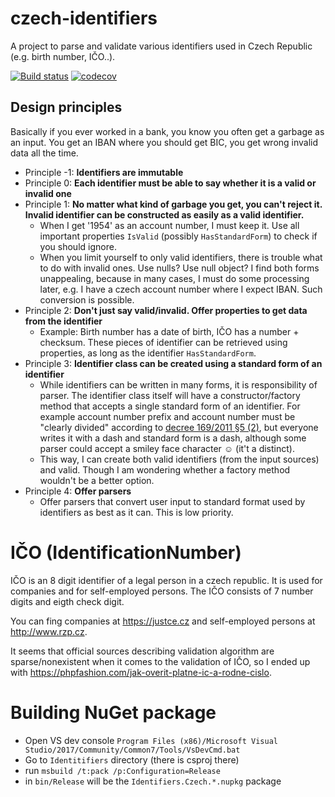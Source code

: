 # czech-identifiers 
A project to parse and validate various identifiers used in Czech Republic (e.g. birth number, IČO..).

[![Build status](https://ci.appveyor.com/api/projects/status/aqrjgivpxk33w71k?svg=true)](https://ci.appveyor.com/project/jahav/czech-identifiers)  [![codecov](https://codecov.io/gh/jahav/czech-identifiers/branch/master/graph/badge.svg)](https://codecov.io/gh/jahav/czech-identifiers)


## Design principles
Basically if you ever worked in a bank, you know you often get a garbage as an input. You get an IBAN where you should get BIC, you get wrong invalid data all the time. 

* Principle -1: **Identifiers are immutable**
* Principle 0: **Each identifier must be able to say whether it is a valid or invalid one**
* Principle 1: **No matter what kind of garbage you get, you can't reject it. Invalid identifier can be constructed as easily as a valid identifier.**
  * When I get '1954' as an account number, I must keep it. Use all important properties `IsValid` (possibly `HasStandardForm`) to check if you should ignore.
  * When you limit yourself to only valid identifiers, there is trouble what to do with invalid ones. Use nulls? Use null object? I find both forms unappealing, because in many cases, I must do some processing later, e.g. I have a czech account number where I expect IBAN. Such conversion is possible.
* Principle 2: **Don't just say valid/invalid. Offer properties to get data from the identifier**
  * Example: Birth number has a date of birth, IČO has a number + checksum. These pieces of identifier can be retrieved using properties, as long as the identifier `HasStandardForm`.
* Principle 3: **Identifier class can be created using a standard form of an identifier**
  * While identifiers can be written in many forms, it is responsibility of parser. The identifier class itself will have a constructor/factory method that accepts a single standard form of an identifier. For example account number prefix and account number must be "clearly divided" according to [decree 169/2011 §5 (2)](https://www.zakonyprolidi.cz/cs/2011-169#p5), but everyone writes it with a dash and standard form is a dash, although some parser could accept a smiley face character ☺ (it't a distinct).
  * This way, I can create both valid identifiers (from the input sources) and valid. Though I am wondering whether a factory method wouldn't be a better option.
* Principle 4: **Offer parsers**
  * Offer parsers that convert user input to standard format used by identifiers as best as it can. This is low priority.

# IČO (IdentificationNumber)
IČO is an 8 digit identifier of a legal person in a czech republic. It is used for companies and for self-employed persons. The IČO consists of 7 number digits and eigth check digit.

You can fing companies at https://justce.cz and self-employed persons at http://www.rzp.cz.

It seems that official sources describing validation algorithm are sparse/nonexistent when it comes to the validation of IČO, so I ended up with
https://phpfashion.com/jak-overit-platne-ic-a-rodne-cislo.

# Building NuGet package
* Open VS dev console `Program Files (x86)/Microsoft Visual Studio/2017/Community/Common7/Tools/VsDevCmd.bat`
* Go to `Identitifiers` directory (there is csproj there)
* run `msbuild /t:pack /p:Configuration=Release`
* in `bin/Release` will be the `Identifiers.Czech.*.nupkg` package
